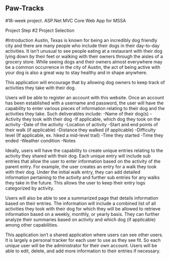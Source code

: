 ## Paw-Tracks
#18-week project. ASP.Net MVC Core Web App for MSSA



Project Step #2
Project Selection


#Introduction
Austin, Texas is known for being an incredibly dog friendly city and there are many people who include their dogs in their day-to-day activities. It isn’t unusual to see people eating at a restaurant with their dog lying down by their feet or walking with their owners through the aisles of a grocery store. While seeing dogs and their owners almost everywhere may be a common occurrence in the city of Austin, the act of being active with your dog is also a great way to stay healthy and in shape anywhere. 

This application will encourage that by allowing dog owners to keep track of activities they take with their dog. 

Users will be able to register an account with this website. Once an account has been established with a username and password, the user will have the capability to enter various pieces of information relating to their dog and the activities they take. Such deliverables include:
-Name of their dog(s)
-Activity they took with their dog 
-If applicable, which dog they took on the activity
-Date of the activity
-Location of activity
-Start and end points of their walk (if applicable)
-Distance they walked (if applicable)
-Difficulty level (If applicable, ex. hiked a mid-level trail)
-Time they started
-Time they ended
-Weather condition
-Notes 

Ideally, users will have the capability to create unique entries relating to the activity they shared with their dog. Each unique entry will include sub entries that allow the user to enter information based on the activity of the parent entry. For example, the user creates an entry for a walk they took with their dog. Under the initial walk entry, they can add detailed information pertaining to the activity and further sub entries for any walks they take in the future. This allows the user to keep their entry logs categorized by activity. 

Users will also be able to see a summarized page that details information based on their entries. The information will include a combined list of all activities they took with their dog for which they will be allowed to retrieve information based on a weekly, monthly, or yearly basis.  They can further analyze their summaries based on activity and which dog (if applicable) among other capabilities. 

This application isn’t a shared application where users can see other users. It is largely a personal tracker for each user to use as they see fit. So each unique user will be the administrator for their own account. Users will be able to edit, delete, and add more information to their entries if necessary.



